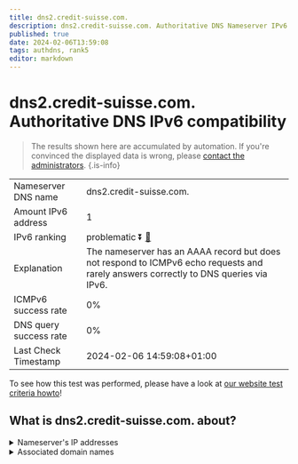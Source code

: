 ```yaml
---
title: dns2.credit-suisse.com.
description: dns2.credit-suisse.com. Authoritative DNS Nameserver IPv6 compatibility
published: true
date: 2024-02-06T13:59:08
tags: authdns, rank5
editor: markdown
---
```


# dns2.credit-suisse.com. Authoritative DNS IPv6 compatibility

> The results shown here are accumulated by automation. If you're convinced the displayed data is wrong, please [contact the administrators](/howto/chat). 
{.is-info}




|   |   |
| - | - |
| Nameserver DNS name | dns2.credit-suisse.com.
| Amount IPv6 address | 1
| IPv6 ranking | problematic :arrow_double_down: [🔗](/howto/ranking) |
| Explanation | The nameserver has an AAAA record but does not respond to ICMPv6 echo requests and rarely answers correctly to DNS queries via IPv6. |
| ICMPv6 success rate | 0%|
| DNS query success rate | 0% |
| Last Check Timestamp | 2024-02-06 14:59:08+01:00 |

To see how this test was performed, please have a look at [our website test criteria howto](/howto/testcriteria/authdns)!


## What is dns2.credit-suisse.com. about?




<details>
<summary>Nameserver's IP addresses</summary>

2a02:6a0:cffe:41::1:b362

</details>



<details>
<summary>Associated domain names</summary>

www.credit-suisse.com

</details>
